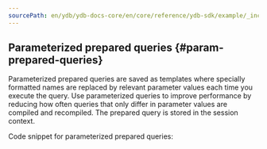 ```yaml
---
sourcePath: en/ydb/ydb-docs-core/en/core/reference/ydb-sdk/example/_includes/steps/07_param_prep_queries.md
---
```

## Parameterized prepared queries {#param-prepared-queries}

Parameterized prepared queries are saved as templates where specially formatted names are replaced by relevant parameter values each time you execute the query. Use parameterized queries to improve performance by reducing how often queries that only differ in parameter values are compiled and recompiled. The prepared query is stored in the session context.

Code snippet for parameterized prepared queries:
